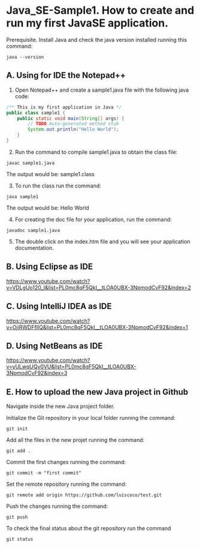 # Java_SE-Sample1. How to create and run my first JavaSE application.

Prerequisite. Install Java and check the java version installed running this command:

```
java --version
```

## A. Using for IDE the Notepad++
1. Open Notepad++ and create a sample1.java file with the following java code:
```java
/** This is my first application in Java */
public class sample1 {
	public static void main(String[] args) {
		// TODO Auto-generated method stub
		System.out.println("Hello World");
	}
}
```

2. Run the command to compile sample1.java to obtain the class file:
```
javac sample1.java
```
The output would be: 
sample1.class

3. To run the class run the command:
```
java sample1
```
The output would be: 
Hello World

4. For creating the doc file for your application, run the command: 
```
javadoc sample1.java
```
5. The double click on the index.htm file and you will see your application documentation.

## B. Using Eclipse as IDE

https://www.youtube.com/watch?v=VDLgUo120_I&list=PL0mc8qF5QkI__tLOA0UBX-3NpmodCvF92&index=2

## C. Using IntelliJ IDEA as IDE

https://www.youtube.com/watch?v=OjiRWDFfllQ&list=PL0mc8qF5QkI__tLOA0UBX-3NpmodCvF92&index=1

## D. Using NetBeans as IDE

https://www.youtube.com/watch?v=yULwqUQy0VU&list=PL0mc8qF5QkI__tLOA0UBX-3NpmodCvF92&index=3

## E. How to upload the new Java project in Github

Navigate inside the new Java project folder.

Initialize the Git repository in your local folder running the command:
```
git init
```

Add all the files in the new projet running the command:

```
git add .
```

Commit the first changes running the command:

```
git commit -m "first commit"
```

Set the remote repository running the command:

```
git remote add origin https://github.com/luiscoco/test.git
```

Push the changes running the command:

```
git push
```

To check the final status about the git repository run the command

```
git status
```
